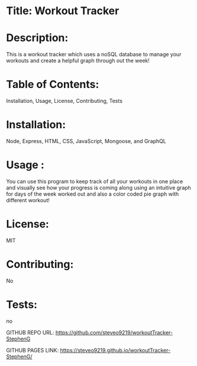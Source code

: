 # Title: Workout Tracker

# Description: 
This is a workout tracker which uses a noSQL database to manage your workouts and create a helpful graph through out the week! 

# Table of Contents: 
Installation, Usage, License, Contributing, Tests

# Installation: 
Node, Express, HTML, CSS, JavaScript, Mongoose, and GraphQL

# Usage : 
You can use this program to keep track of all your workouts in one place and visually see how your progress is coming along using an intuitive graph for days of the week worked out and also a color coded pie graph with different workout!

# License: 
MIT

# Contributing: 
No

# Tests: 
no

GITHUB REPO URL: https://github.com/steveo9219/workoutTracker-StephenG

GITHUB PAGES LINK: https://steveo9219.github.io/workoutTracker-StephenG/

